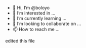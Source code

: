- 👋 Hi, I’m @boloyo
- 👀 I’m interested in ...
- 🌱 I’m currently learning ...
- 💞️ I’m looking to collaborate on ...
- 📫 How to reach me ...

edited this file

<!---
boloyo/boloyo is a ✨ special ✨ repository because its `README.md` (this file) appears on your GitHub profile.
You can click the Preview link to take a look at your changes.
--->
